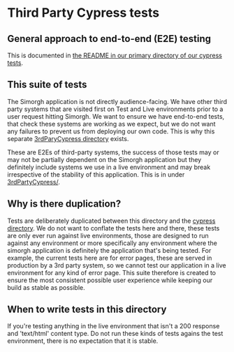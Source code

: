 # Third Party Cypress tests

## General approach to end-to-end (E2E) testing
This is documented in [the README in our primary directory of our cypress tests](https://github.com/bbc/simorgh/blob/latest/cypress/README.md).


## This suite of tests
The Simorgh application is not directly audience-facing. We have other third party systems that are visited first on Test and Live environments prior to a user request hitting Simorgh. We want to ensure we have end-to-end tests, that check these systems are working as we expect, but we do not want any failures to prevent us from deploying our own code. This is why this separate [3rdParyCypress directory](https://github.com/bbc/simorgh/tree/latest/3rdPartyCypress) exists.

These are E2Es of third-party systems, the success of those tests may or may not be partially dependent on the Simorgh application but they definitely include systems we use in a live environment and may break irrespective of the stability of this application. This is in under [3rdPartyCypress/](https://github.com/bbc/simorgh/tree/latest/3rdPartyCypress).

## Why is there duplication?
Tests are deliberately duplicated between this directory and the [cypress directory](https://github.com/bbc/simorgh/tree/latest/cypress). We do not want to conflate the tests here and there, these tests are only ever run against live environments, those are designed to run against any environment or more specifically any environment where the simorgh application is definitely the application that's being tested. For example, the current tests here are for error pages, these are served in production by a 3rd party system, so we cannot test our application in a live environment for any kind of error page. This suite therefore is created to ensure the most consistent possible user experience while keeping our build as stable as possible.

## When to write tests in this directory
If you're testing anything in the live environment that isn't a 200 response and 'text/html' content type. Do not run these kinds of tests agains the test environment, there is no expectation that it is stable.
